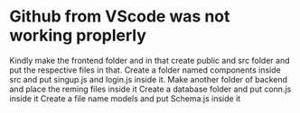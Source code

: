 # Github from VScode was not working proplerly 
Kindly make the frontend folder and in that create public and src folder and put the respective files in that.
Create a folder named components inside src and put singup.js and login.js inside it.
Make another folder of backend and place the reming files inside it
Create a database folder and put conn.js inside it
Create a file name models and put Schema.js inside it
